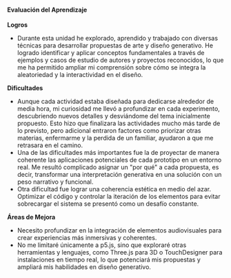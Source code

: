 #### Evaluación del Aprendizaje

**Logros**  
- Durante esta unidad he explorado, aprendido y trabajado con diversas técnicas para desarrollar propuestas de arte y diseño generativo. He logrado identificar y aplicar conceptos fundamentales a través de ejemplos y casos de estudio de autores y proyectos reconocidos, lo que me ha permitido ampliar mi comprensión sobre cómo se integra la aleatoriedad y la interactividad en el diseño.

**Dificultades**  
- Aunque cada actividad estaba diseñada para dedicarse alrededor de media hora, mi curiosidad me llevó a profundizar en cada experimento, descubriendo nuevos detalles y desviándome del tema inicialmente propuesto. Esto hizo que finalizara las actividades mucho más tarde de lo previsto, pero adicional entraron factores como priorizar otras materias, enfermarme y la perdida de un familiar, ayudaron a que me retrasara en el camino.
- Una de las dificultades más importantes fue la de proyectar de manera coherente las aplicaciones potenciales de cada prototipo en un entorno real. Me resultó complicado asignar un "por qué" a cada propuesta, es decir, transformar una interpretación generativa en una solución con un peso narrativo y funcional.  
- Otra dificultad fue lograr una coherencia estética en medio del azar. Optimizar el código y controlar la iteración de los elementos para evitar sobrecargar el sistema se presentó como un desafío constante.

**Áreas de Mejora**  
- Necesito profundizar en la integración de elementos audiovisuales para crear experiencias más inmersivas y coherentes.  
- No me limitaré únicamente a p5.js, sino que exploraré otras herramientas y lenguajes, como Three.js para 3D o TouchDesigner para instalaciones en tiempo real, lo que potenciará mis propuestas y ampliará mis habilidades en diseño generativo.
